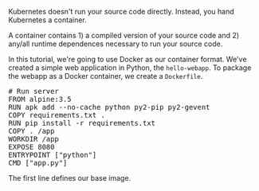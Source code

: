 Kubernetes doesn't run your source code directly. Instead, you hand Kubernetes a container.

A container contains 1) a compiled version of your source code and 2) any/all runtime dependences necessary to run your source code.

In this tutorial, we're going to use Docker as our container format. We've created a simple web application in Python, the `hello-webapp`. To package the webapp as a Docker container, we create a `Dockerfile`.

<pre class="file" data-filename="Dockerfile" data-target="replace"># Run server
FROM alpine:3.5
RUN apk add --no-cache python py2-pip py2-gevent
COPY requirements.txt .
RUN pip install -r requirements.txt
COPY . /app
WORKDIR /app
EXPOSE 8080
ENTRYPOINT ["python"]
CMD ["app.py"]
</pre>

The first line defines our base image.
